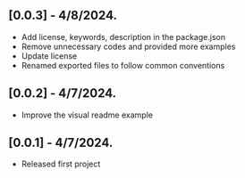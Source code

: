 ## [0.0.3] - 4/8/2024.
* Add license, keywords, description in the package.json
* Remove unnecessary codes and provided more examples
* Update license
* Renamed exported files to follow common conventions

## [0.0.2] - 4/7/2024.
* Improve the visual readme example

## [0.0.1] - 4/7/2024.
* Released first project